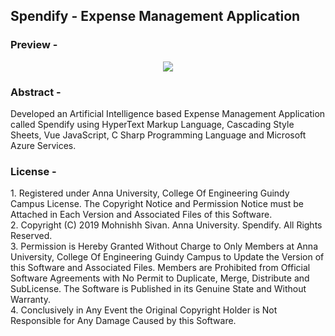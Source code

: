 <h2>Spendify - Expense Management Application</h2>

<h3>Preview -</h3>
<center><img src="Delete Now.png"></center>

<h3>Abstract -</h3>
Developed an Artificial Intelligence based Expense Management Application called Spendify using HyperText Markup Language, Cascading Style Sheets, Vue JavaScript, C Sharp Programming Language and Microsoft Azure Services.<br/>

<h3>License -</h3>
1. Registered under Anna University, College Of Engineering Guindy Campus License. The Copyright Notice and Permission Notice must be Attached in Each Version and Associated Files of this Software.<br/>
2. Copyright (C) 2019 Mohnishh Sivan. Anna University. Spendify. All Rights Reserved.<br/>
3. Permission is Hereby Granted Without Charge to Only Members at Anna University, College Of Engineering Guindy Campus to Update the Version of this Software and Associated Files. Members are Prohibited from Official Software Agreements with No Permit to Duplicate, Merge, Distribute and SubLicense. The Software is Published in its Genuine State and Without Warranty.<br/>
4. Conclusively in Any Event the Original Copyright Holder is Not Responsible for Any Damage Caused by this Software.<br/>
